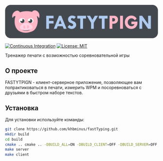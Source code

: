 ![image-alt-name](./logo.png)


[![Continuous Integration](https://github.com/khbminus/fastTyping/actions/workflows/ci.yml/badge.svg)](https://github.com/khbminus/fastTyping/actions/workflows/ci.yml)
[![License: MIT](https://img.shields.io/badge/License-MIT-yellow.svg)](https://opensource.org/licenses/MIT)

Тренажер печати  с возможностью соревновательной игры

## О проекте

FASTYTPIGN - клиент-серверное приложение, позволяющее вам попрактиковаться в печати, 
измерить WPM и посоревноваться с друзьями в быстром наборе текстов.

## Установка

Для установки используйте команды: 
```sh
git clone https://github.com/khbminus/fastTyping.git
mkdir build
cd build
cmake .. cmake .. -DBUILD_ALL=ON -DBUILD_CLIENT=OFF -DBUILD_SERVER=OFF # в зависимости от того, что вы хотите собрать назначив флаги 
make server
make client
```


